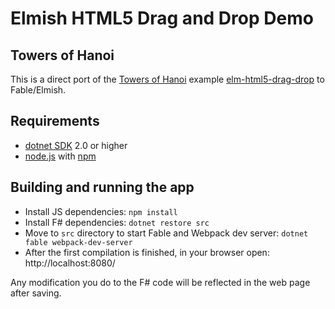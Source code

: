 # Elmish HTML5 Drag and Drop Demo
## Towers of Hanoi

This is a direct port of the [Towers of Hanoi](https://en.wikipedia.org/wiki/Tower_of_Hanoi) example [elm-html5-drag-drop](https://github.com/wintvelt/elm-html5-drag-drop) to Fable/Elmish.


## Requirements

* [dotnet SDK](https://www.microsoft.com/net/download/core) 2.0 or higher
* [node.js](https://nodejs.org) with [npm](https://www.npmjs.com/)

## Building and running the app

* Install JS dependencies: `npm install`
* Install F# dependencies: `dotnet restore src`
* Move to `src` directory to start Fable and Webpack dev server: `dotnet fable webpack-dev-server`
* After the first compilation is finished, in your browser open: http://localhost:8080/

Any modification you do to the F# code will be reflected in the web page after saving.

